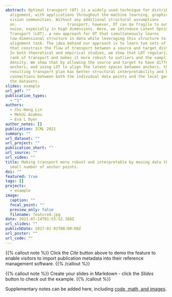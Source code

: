 ```yaml
---
abstract: Optimal transport (OT) is a widely used technique for distribution
  alignment, with applications throughout the machine learning, graphics, and
  vision communities. Without any additional structural assumptions
  on.                      transport, however, OT can be fragile to outliers or
  noise, especially in high dimensions. Here, we introduce Latent Optimal
  Transport (LOT), a new approach for OT that simultaneously learns
  low-dimensional structure in data while leveraging this structure to solve the
  alignment task. The idea behind our approach is to learn two sets of “anchors”
  that constrain the flow of transport between a source and target distribution.
  In both theoretical and empirical studies, we show that LOT regularizes the
  rank of transport and makes it more robust to outliers and the sampling
  density. We show that by allowing the source and target to have different
  anchors, and using LOT to align the latent spaces between anchors, the
  resulting transport plan has better structural interpretability and highlights
  connections between both the individual data points and the local geometry of
  the datasets.
slides: example
url_pdf: ""
publication_types:
  - "1"
authors:
  - Chi-Heng Lin
  - Mehdi Azabou
  - Eva L Dyer
author_notes: []
publication: ICML 2021
summary: ""
url_dataset: ""
url_project: ""
publication_short: ""
url_source: ""
url_video: ""
title: Making transport more robust and interpretable by moving data through a
  small number of anchor points.
doi: ""
featured: true
tags: []
projects:
  - example
image:
  caption: ""
  focal_point: ""
  preview_only: false
  filename: featured.jpg
date: 2021-07-14T01:53:52.168Z
url_slides: ""
publishDate: 2017-01-01T00:00:00Z
url_poster: ""
url_code: ""
---
```

{{% callout note %}}
Click the *Cite* button above to demo the feature to enable visitors to import publication metadata into their reference management software.
{{% /callout %}}

{{% callout note %}}
Create your slides in Markdown - click the *Slides* button to check out the example.
{{% /callout %}}

Supplementary notes can be added here, including [code, math, and images](https://wowchemy.com/docs/writing-markdown-latex/).